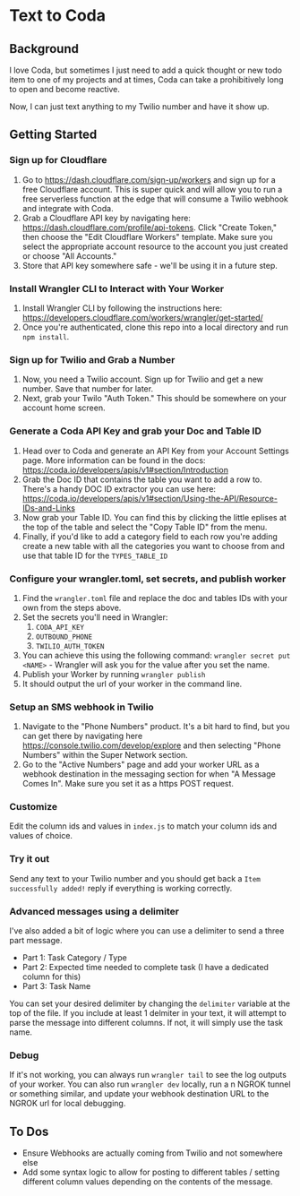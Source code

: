 # Text to Coda
## Background
I love Coda, but sometimes I just need to add a quick thought or new todo item to one of my projects and at times, Coda can take a prohibitively long to open and become reactive.

Now, I can just text anything to my Twilio number and have it show up. 

## Getting Started

### Sign up for Cloudflare 
1. Go to https://dash.cloudflare.com/sign-up/workers and sign up for a free Cloudflare account. This is super quick and will allow you to run a free serverless function at the edge that will consume a Twilio webhook and integrate with Coda. 
1. Grab a Cloudflare API key by navigating here: https://dash.cloudflare.com/profile/api-tokens. Click "Create Token," then choose the "Edit Cloudflare Workers" template. Make sure you select the appropriate account resource to the account you just created or choose "All Accounts."
1. Store that API key somewhere safe - we'll be using it in a future step.

### Install Wrangler CLI to Interact with Your Worker
1. Install Wrangler CLI by following the instructions here: https://developers.cloudflare.com/workers/wrangler/get-started/
1. Once you're authenticated, clone this repo into a local directory and run `npm install`.

### Sign up for Twilio and Grab a Number
1. Now, you need a Twilio account. Sign up for Twilio and get a new number. Save that number for later. 
1. Next, grab your Twilo "Auth Token." This should be somewhere on your account home screen.


### Generate a Coda API Key and grab your Doc and Table ID
1. Head over to Coda and generate an API Key from your Account Settings page. More information can be found in the docs: https://coda.io/developers/apis/v1#section/Introduction
1. Grab the Doc ID that contains the table you want to add a row to. There's a handy DOC ID extractor you can use here: https://coda.io/developers/apis/v1#section/Using-the-API/Resource-IDs-and-Links
1. Now grab your Table ID. You can find this by clicking the little eplises at the top of the table and select the "Copy Table ID" from the menu. 
1. Finally, if you'd like to add a category field to each row you're adding create a new table with all the categories you want to choose from and use that table ID for the `TYPES_TABLE_ID`


### Configure your wrangler.toml, set secrets, and publish worker
1. Find the `wrangler.toml` file and replace the doc and tables IDs with your own from the steps above. 
1. Set the secrets you'll need in Wrangler: 
    1. `CODA_API_KEY`
    2. `OUTBOUND_PHONE`
    3. `TWILIO_AUTH_TOKEN`
1. You can achieve this using the following command: `wrangler secret put <NAME>` - Wrangler will ask you for the value after you set the name. 
1. Publish your Worker by running `wrangler publish`
1. It should output the url of your worker in the command line. 


### Setup an SMS webhook in Twilio
1. Navigate to the "Phone Numbers" product. It's a bit hard to find, but you can get there by navigating here https://console.twilio.com/develop/explore and then selecting "Phone Numbers" within the Super Network section. 
1. Go to the "Active Numbers" page and add your worker URL as a webhook destination in the messaging section for when "A Message Comes In". Make sure you set it as a https POST request.

### Customize
Edit the column ids and values in `index.js` to match your column ids and values of choice.

### Try it out
Send any text to your Twilio number and you should get back a `Item successfully added!` reply if everything is working correctly. 

### Advanced messages using a delimiter
I've also added a bit of logic where you can use a delimiter to send a three part message.
- Part 1: Task Category / Type
- Part 2: Expected time needed to complete task (I have a dedicated column for this)
- Part 3: Task Name

You can set your desired delimiter by changing the `delimiter` variable at the top of the file. If you include at least 1 delmiter in your text, it will attempt to parse the message into different columns. If not, it will simply use the task name.

### Debug
If it's not working, you can always run `wrangler tail` to see the log outputs of your worker. You can also run `wrangler dev` locally, run a n NGROK tunnel or something similar, and update your webhook destination URL to the NGROK url for local debugging. 

## To Dos
* Ensure Webhooks are actually coming from Twilio and not somewhere else
* Add some syntax logic to allow for posting to different tables / setting different column values depending on the contents of the message.

